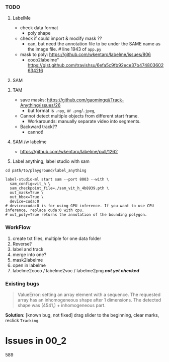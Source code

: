 ### TODO

1. LabelMe
    - check data format
        - poly shape
    - check if could import & modify mask ??
        - can, but need the annotation file to be under the SAME name as the image file. # line 1943 of `app.py`
    - mask to poly: https://github.com/wkentaro/labelme/issues/806 
        - coco2labelme" https://gist.github.com/travishsu/6efa5c9fb92ece37b4748036026342f6 
2. SAM
3. TAM
    - save masks: https://github.com/gaomingqi/Track-Anything/issues/26 
        - but format is `.npy`, or `.png`/`.jpeg`, 
    - Cannot detect multiple objects from different start frame.
        - Workarounds: manually separate video into segments.
    - Backward track??
        - cannot!


4. SAM /w labelme
    - https://github.com/wkentaro/labelme/pull/1262

5. Label anything, label studio with sam
```shell
cd path/to/playground/label_anything

label-studio-ml start sam --port 8003 --with \
  sam_config=vit_h \
  sam_checkpoint_file=./sam_vit_h_4b8939.pth \
  out_mask=True \
  out_bbox=True \
  device=cuda:0
# device=cuda:0 is for using GPU inference. If you want to use CPU inference, replace cuda:0 with cpu.
# out_poly=True returns the annotation of the bounding polygon.
```

### WorkFlow
1. create txt files, multiple for one data folder
2. Reverse?
3. label and track
4. merge into one?
5. mask2labelme
6. open in labelme
7. labelme2coco / labelme2voc / labelme2png ***not yet checked***





### Existing bugs

> ValueError: setting an array element with a sequence. The requested array has an inhomogeneous shape after 1 dimensions. The detected shape was (4541,) + inhomogeneous part.

**Solution:** [known bug, not fixed] drag slider to the beginning, clear marks, reclick `Tracking`.




# Issues in 00_2

589